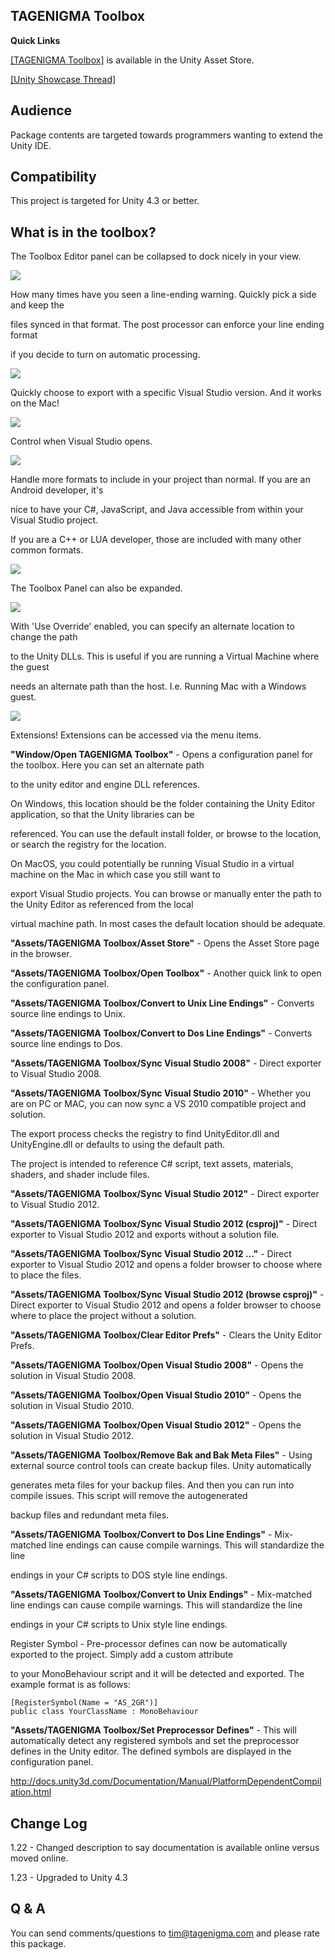 TAGENIGMA Toolbox
-----------------


**Quick Links**

<a target=_blank href="https://www.assetstore.unity3d.com/#/content/1867">[TAGENIGMA Toolbox]</a> is available in the Unity Asset Store.

<a target=_blank href="http://forum.unity3d.com/threads/101485-Sync-VS2010-From-Mac">[Unity Showcase Thread]</a>

Audience
--------

Package contents are targeted towards programmers wanting to extend the Unity IDE.


Compatibility
-------------

This project is targeted for Unity 4.3 or better.


What is in the toolbox?
----------------------------

The Toolbox Editor panel can be collapsed to dock nicely in your view.

<img src="http://d3j5vwomefv46c.cloudfront.net/photos/large/817180615.png?1382592114"/>

How many times have you seen a line-ending warning. Quickly pick a side and keep the

files synced in that format. The post processor can enforce your line ending format

if you decide to turn on automatic processing.

<img src="http://d3j5vwomefv46c.cloudfront.net/photos/large/817180704.png?1382592170"/>

Quickly choose to export with a specific Visual Studio version. And it works on the Mac!

<img src="http://d3j5vwomefv46c.cloudfront.net/photos/large/817180801.png?1382592215"/>

Control when Visual Studio opens.

<img src="http://d3j5vwomefv46c.cloudfront.net/photos/large/817180926.png?1382592276"/>

Handle more formats to include in your project than normal. If you are an Android developer, it's

nice to have your C#, JavaScript, and Java accessible from within your Visual Studio project.

If you are a C++ or LUA developer, those are included with many other common formats.

<img src="http://d3j5vwomefv46c.cloudfront.net/photos/large/817181019.png?1382592307"/>

The Toolbox Panel can also be expanded.

<img src="http://d3j5vwomefv46c.cloudfront.net/photos/large/817192668.png?1382598400"/>

With 'Use Override' enabled, you can specify an alternate location to change the path

to the Unity DLLs. This is useful if you are running a Virtual Machine where the guest

needs an alternate path than the host. I.e. Running Mac with a Windows guest.

<img src="http://d3j5vwomefv46c.cloudfront.net/photos/large/817193089.png?1382598602"/>

Extensions! Extensions can be accessed via the menu items.


**"Window/Open TAGENIGMA Toolbox"** - Opens a configuration panel for the toolbox. Here you can set an alternate path

to the unity editor and engine DLL references.

On Windows, this location should be the folder containing the Unity Editor application, so that the Unity libraries can be

referenced. You can use the default install folder, or browse to the location, or search the registry for the location.

On MacOS, you could potentially be running Visual Studio in a virtual machine on the Mac in which case you still want to

export Visual Studio projects. You can browse or manually enter the path to the Unity Editor as referenced from the local

virtual machine path. In most cases the default location should be adequate.

**"Assets/TAGENIGMA Toolbox/Asset Store"** - Opens the Asset Store page in the browser.

**"Assets/TAGENIGMA Toolbox/Open Toolbox"** - Another quick link to open the configuration panel.

**"Assets/TAGENIGMA Toolbox/Convert to Unix Line Endings"** - Converts source line endings to Unix.

**"Assets/TAGENIGMA Toolbox/Convert to Dos Line Endings"** - Converts source line endings to Dos.

**"Assets/TAGENIGMA Toolbox/Sync Visual Studio 2008"** - Direct exporter to Visual Studio 2008.


**"Assets/TAGENIGMA Toolbox/Sync Visual Studio 2010"** - Whether you are on PC or MAC, you can now sync a VS 2010 compatible project and solution.

The export process checks the registry to find UnityEditor.dll and UnityEngine.dll or defaults to using the default path.

The project is intended to reference C# script, text assets, materials, shaders, and shader include files.


**"Assets/TAGENIGMA Toolbox/Sync Visual Studio 2012"** - Direct exporter to Visual Studio 2012.

**"Assets/TAGENIGMA Toolbox/Sync Visual Studio 2012 (csproj)"** - Direct exporter to Visual Studio 2012 and exports without a solution file.

**"Assets/TAGENIGMA Toolbox/Sync Visual Studio 2012 ..."** - Direct exporter to Visual Studio 2012 and opens a folder browser to choose where to place the files.

**"Assets/TAGENIGMA Toolbox/Sync Visual Studio 2012 (browse csproj)"** - Direct exporter to Visual Studio 2012 and opens a folder browser to choose where to place the project without a solution.


**"Assets/TAGENIGMA Toolbox/Clear Editor Prefs"** - Clears the Unity Editor Prefs.


**"Assets/TAGENIGMA Toolbox/Open Visual Studio 2008"** - Opens the solution in Visual Studio 2008.

**"Assets/TAGENIGMA Toolbox/Open Visual Studio 2010"** - Opens the solution in Visual Studio 2010.

**"Assets/TAGENIGMA Toolbox/Open Visual Studio 2012"** - Opens the solution in Visual Studio 2012.


**"Assets/TAGENIGMA Toolbox/Remove Bak and Bak Meta Files"** - Using external source control tools can create backup files. Unity automatically

generates meta files for your backup files. And then you can run into compile issues. This script will remove the autogenerated

backup files and redundant meta files.


**"Assets/TAGENIGMA Toolbox/Convert to Dos Line Endings"** - Mix-matched line endings can cause compile warnings. This will standardize the line

endings in your C# scripts to DOS style line endings.


**"Assets/TAGENIGMA Toolbox/Convert to Unix Endings"** - Mix-matched line endings can cause compile warnings. This will standardize the line

endings in your C# scripts to Unix style line endings.


Register Symbol - Pre-processor defines can now be automatically exported to the project.  Simply add a custom attribute

to your MonoBehaviour script and it will be detected and exported. The example format is as follows:

```
[RegisterSymbol(Name = "AS_2GR")]
public class YourClassName : MonoBehaviour
```

**"Assets/TAGENIGMA Toolbox/Set Preprocessor Defines"** - This will automatically detect any registered symbols and set the preprocessor defines in the Unity editor. The defined symbols are displayed in the configuration panel.

http://docs.unity3d.com/Documentation/Manual/PlatformDependentCompilation.html


Change Log
----------

1.22 - Changed description to say documentation is available online versus moved online.

1.23 - Upgraded to Unity 4.3


Q & A
-----

You can send comments/questions to tim@tagenigma.com and please rate this package.
